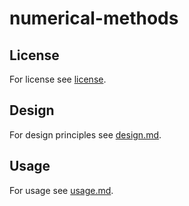 # numerical-methods

## License

For license see [license](LICENSE). 

## Design

For design principles see [design.md](doc/design.md).

## Usage

For usage see [usage.md](doc/usage.md).